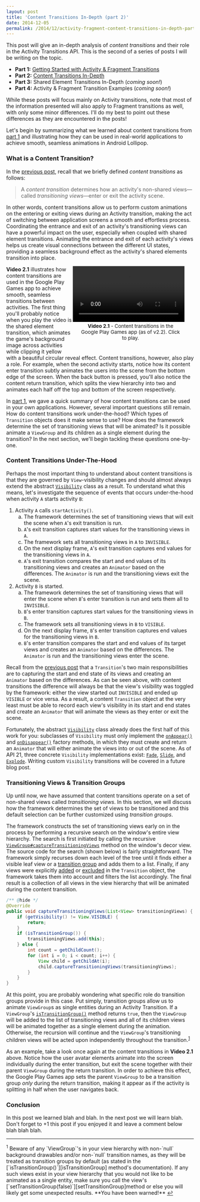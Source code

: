 ```yaml
---
layout: post
title: 'Content Transitions In-Depth (part 2)'
date: 2014-12-05
permalink: /2014/12/activity-fragment-content-transitions-in-depth-part2.html
---
```


This post will give an in-depth analysis of _content transitions_ and their role in the Activity Transitions API. This is the second of a series of posts I will be writing on the topic.

* **Part 1:** [Getting Started with Activity & Fragment Transitions][part1]
* **Part 2:** [Content Transitions In-Depth][part2]
* **Part 3:** Shared Element Transitions In-Depth (_coming soon!_)
* **Part 4:** Activity & Fragment Transition Examples (_coming soon!_)

While these posts will focus mainly on Activity transitions, note that most of the information presented will also apply to Fragment transitions as well, with only some minor differences. I'll do my best to point out these differences as they are encountered in the posts!

Let's begin by summarizing what we learned about content transitions from [part 1][part1] and illustrating how they can be used in real-world applications to achieve smooth, seamless animations in Android Lollipop.

### What is a Content Transition?

<!--morestart-->

In the [previous post][part1], recall that we briefly defined _content transitions_ as follows:

> A _content transition_ determines how an activity's non-shared views&mdash;called _transitioning views_&mdash;enter or exit the activity scene.

In other words, content transitions allow us to perform custom animations on the entering or exiting views during an Activity transition, making the act of switching between application screens a smooth and effortless process. Coordinating the entrance and exit of an activity's transitioning views can have a powerful impact on the user, especially when coupled with shared element transitions. Animating the entrance and exit of each activity's views helps us create visual connections between the different UI states, providing a seamless background effect as the activity's shared elements transition into place.

<!--more-->

<div style="width:290px;margin-right:35px;float:right" poster="/assets/videos/posts/2014/12/05/games-opt.png" preload="none">
  <div class="framed-nexus6-port">
  <video id="figure21" onclick="playPause('figure21')">
    <source src="/assets/videos/posts/2014/12/05/games-opt.mp4" type="video/mp4">
    <source src="/assets/videos/posts/2014/12/05/games-opt.webm" type="video/webm">
    <source src="/assets/videos/posts/2014/12/05/games-opt.ogv" type="video/ogg">
  </video>
  </div>
  <div style="font-size:10pt;margin-left:20px;margin-bottom:30px">
    <p class="img-caption" style="margin-top:3px;margin-bottom:10px;text-align: center;"><strong>Video 2.1</strong> - Content transitions in the Google Play Games app (as of v2.2). Click to play.</p>
  </div>
</div>

**Video 2.1** illustrates how content transitions are used in the Google Play Games app to achieve smooth, seamless transitions between activities. The first thing you'll probably notice when you play the video is the shared element transition, which animates the game's background image across activities while clipping it yellow with a beautiful circular reveal effect. Content transitions, however, also play a role. For example, when the second activity starts, notice how its content enter transition subtly animates the users into the scene from the bottom edge of the screen. When the back button is pressed, you'll also notice the content return transition, which splits the view hierarchy into two and animates each half off the top and bottom of the screen respectively.

In [part 1][part1], we gave a quick summary of how content transitions can be used in your own applications. However, several important questions still remain. How do content transitions work under-the-hood? Which types of `Transition` objects does it make sense to use? How does the framework determine the set of transitioning views that will be animated? Is it possible animate a `ViewGroup` and its children as a single element during the transition? In the next section, we'll begin tackling these questions one-by-one.

### Content Transitions Under-The-Hood

Perhaps the most important thing to understand about content transitions is that they are governed by `View`-visibility changes and should almost always extend the abstract [`Visibility`][Visibility] class as a result. To understand what this means, let's investigate the sequence of events that occurs under-the-hood when activity `A` starts activity `B`:

<ol>
<li>Activity <code>A</code> calls <code>startActivity()</code>.
<ol style="list-style-type: lower-alpha;">
<li>The framework determines the set of transitioning views that will exit the scene when <code>A</code>'s exit transition is run.</li>
<li><code>A</code>'s exit transition captures start values for the transitioning views in <code>A</code>.</li>
<li>The framework sets all transitioning views in <code>A</code> to <code>INVISIBLE</code>.</li>
<li>On the next display frame, <code>A</code>'s exit transition captures end values for the transitioning views in <code>A</code>.</li>
<li><code>A</code>'s exit transition compares the start and end values of its transitioning views and creates an <code>Animator</code> based on the differences. The <code>Animator</code> is run and the transitioning views exit the scene.</li>
</ol>
</li>
<li>Activity <code>B</code> is started.
<ol style="list-style-type: lower-alpha;">
<li>The framework determines the set of transitioning views that will enter the scene when <code>B</code>'s enter transition is run and sets them all to <code>INVISIBLE</code>.</li>
<li><code>B</code>'s enter transition captures start values for the transitioning views in <code>B</code>.</li>
<li>The framework sets all transitioning views in <code>B</code> to <code>VISIBLE</code>.</li>
<li>On the next display frame, <code>B</code>'s enter transition captures end values for the transitioning views in <code>B</code>.</li>
<li><code>B</code>'s enter transition compares the start and end values of its target views and creates an <code>Animator</code> based on the differences. The <code>Animator</code> is run and the transitioning views enter the scene.</li>
</ol>
</li>
</ol>

Recall from the [previous post][part1] that a `Transition`'s two main responsibilities are to capturing the start and end state of its views and creating an `Animator` based on the differences. As can be seen above, with content transitions the difference will always be that the view's visibility was toggled by the framework: either the view started out `INVISIBLE` and ended up `VISIBLE` or vice versa. As a result, a content `Transition` object at the very least must be able to record each view's visibility in its start and end states and create an `Animator` that will animate the views as they enter or exit the scene.

Fortunately, the abstract [`Visibility`][Visibility] class already does the first half of this work for you: subclasses of `Visibility` must only implement the [`onAppear()`][onAppear] and [`onDisappear()`][onDisappear] factory methods, in which they must create and return an `Animator` that will either animate the views into or out of the scene. As of API 21, three concrete `Visibility` implementations exist: [`Fade`][Fade], [`Slide`][Slide], and [`Explode`][Explode]. Writing custom `Visibility` transitions will be covered in a future blog post.

### Transitioning Views & Transition Groups

Up until now, we have assumed that content transitions operate on a set of non-shared views called _transitioning views_. In this section, we will discuss how the framework determines the set of views to be transitioned and this default selection can be further customized using _transition groups_.

The framework constructs the set of transitioning views early on in the process by performing a recursive search on the window's entire view hierarchy. The search is first initiated by calling the recursive [`ViewGroup#captureTransitioningViews`][ViewGroup#captureTransitioningViews] method on the window's decor view. The source code for the search (shown below) is fairly straightforward. The framework simply recurses down each level of the tree until it finds either a visible leaf view or a [transition group][isTransitionGroup] and adds them to a list. Finally, if any views were explicitly [added][addTarget] or [excluded][excludeTarget] in the `Transition` object, the framework takes them into account and filters the list accordingly. The final result is a collection of all views in the view hierarchy that will be animated during the content transition.

```java
/** @hide */
@Override
public void captureTransitioningViews(List<View> transitioningViews) {
    if (getVisibility() != View.VISIBLE) {
        return;
    }
    if (isTransitionGroup()) {
        transitioningViews.add(this);
    } else {
        int count = getChildCount();
        for (int i = 0; i < count; i++) {
            View child = getChildAt(i);
            child.captureTransitioningViews(transitioningViews);
        }
    }
}
```

At this point, you are probably wondering what specific role do transition groups provide in this case. Put simply, transition groups allow us to animate `ViewGroup`s as single entities during an Activity Transition. If a `ViewGroup`'s [`isTransitionGroup()`][isTransitionGroup] method returns `true`, then the `ViewGroup` will be added to the list of transitioning views and all of its children views will be animated together as a single element during the animation. Otherwise, the recursion will continue and the `ViewGroup`'s transitioning children views will be acted upon independently throughout the transition.<sup><a href="#footnote1" id="ref1">1</a></sup>

As an example, take a look once again at the content transitions in **Video 2.1** above. Notice how the user avatar elements animate into the screen individually during the enter transition, but exit the scene together with their parent `ViewGroup` during the return transition. In order to achieve this effect, the Google Play Games app sets the parent `ViewGroup` to be a transition group _only_ during the return transition, making it appear as if the activity is splitting in half when the user navigates back.

### Conclusion

In this post we learned blah and blah. In the next post we will learn blah. Don't forget to +1 this post if you enjoyed it and leave a comment below blah blah blah.

<hr class="footnote-divider"/>
<sup id="footnote1">1</sup> Beware of any `ViewGroup`'s in your view hierarchy with non-`null` background drawables and/or non-`null` transition names, as they will be treated as transition groups by default (as stated in the [`isTransitionGroup()`][isTransitionGroup] method's documentation). If any such views exist in your view hierarchy that you would not like to be animated as a single entity, make sure you call the view's [`setTransitionGroup(false)`][setTransitionGroup]method or else you will likely get some unexpected results. **You have been warned!** <a href="#ref1" title="Jump to footnote 1.">&#8617;</a>

  [Visibility]: https://developer.android.com/reference/android/transition/Visibility.html
  [onAppear]: https://developer.android.com/reference/android/transition/Visibility.html#onAppear(android.view.ViewGroup,%20android.transition.TransitionValues,%20int,%20android.transition.TransitionValues,%20int)
  [onDisappear]: https://developer.android.com/reference/android/transition/Visibility.html#onDisappear(android.view.ViewGroup,%20android.transition.TransitionValues,%20int,%20android.transition.TransitionValues,%20int)
  [Fade]: https://developer.android.com/reference/android/transition/Fade.html
  [Explode]: https://developer.android.com/reference/android/transition/Explode.html
  [Slide]: https://developer.android.com/reference/android/transition/Slide.html

  [ViewGroup#captureTransitioningViews]: https://github.com/android/platform_frameworks_base/blob/lollipop-release/core/java/android/view/ViewGroup.java#L6243-L6258
  [isTransitionGroup]: https://developer.android.com/reference/android/view/ViewGroup.html#isTransitionGroup()
  [setTransitionGroup]: http://developer.android.com/reference/android/view/ViewGroup.html#setTransitionGroup(boolean)

  [setExitTransition]: https://developer.android.com/reference/android/view/Window.html#setExitTransition(android.transition.Transition)
  [setEnterTransition]: https://developer.android.com/reference/android/view/Window.html#setEnterTransition(android.transition.Transition)
  [setReturnTransition]: https://developer.android.com/reference/android/view/Window.html#setReturnTransition(android.transition.Transition)
  [setReenterTransition]: https://developer.android.com/reference/android/view/Window.html#setReenterTransition(android.transition.Transition)
  [Fragment#setExitTransition]: https://developer.android.com/reference/android/app/Fragment.html#setExitTransition(android.transition.Transition)
  [Fragment#setEnterTransition]: https://developer.android.com/reference/android/app/Fragment.html#setEnterTransition(android.transition.Transition)
  [Fragment#setReturnTransition]: https://developer.android.com/reference/android/app/Fragment.html#setReturnTransition(android.transition.Transition)
  [Fragment#setReenterTransition]: https://developer.android.com/reference/android/app/Fragment.html#setReenterTransition(android.transition.Transition)

  [addTarget]: https://developer.android.com/reference/android/transition/Transition.html#addTarget(android.view.View)
  [excludeTarget]: https://developer.android.com/reference/android/transition/Transition.html#excludeTarget(android.view.View,%20boolean)

  [part1]: /2014/12/activity-fragment-transitions-in-android-lollipop-part1.html
  [part2]: /2014/12/content-transitions-in-depth-part2.html
  [part3]: /2014/11/shared-element-transitions-in-depth-part3.html

